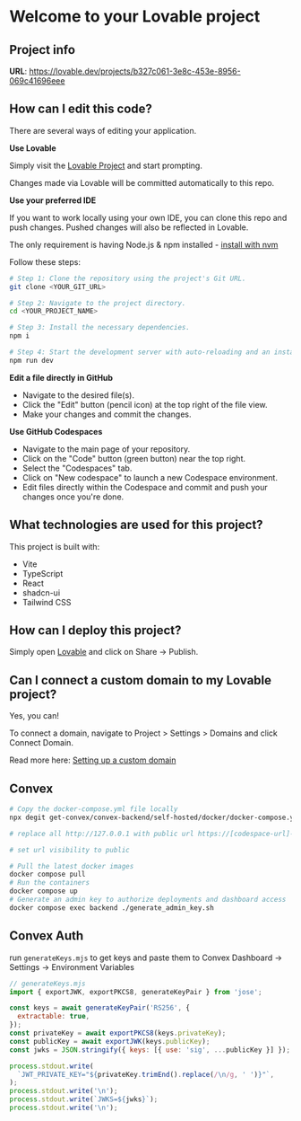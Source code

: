 # Welcome to your Lovable project

## Project info

**URL**: https://lovable.dev/projects/b327c061-3e8c-453e-8956-069c41696eee

## How can I edit this code?

There are several ways of editing your application.

**Use Lovable**

Simply visit the [Lovable Project](https://lovable.dev/projects/b327c061-3e8c-453e-8956-069c41696eee) and start prompting.

Changes made via Lovable will be committed automatically to this repo.

**Use your preferred IDE**

If you want to work locally using your own IDE, you can clone this repo and push changes. Pushed changes will also be reflected in Lovable.

The only requirement is having Node.js & npm installed - [install with nvm](https://github.com/nvm-sh/nvm#installing-and-updating)

Follow these steps:

```sh
# Step 1: Clone the repository using the project's Git URL.
git clone <YOUR_GIT_URL>

# Step 2: Navigate to the project directory.
cd <YOUR_PROJECT_NAME>

# Step 3: Install the necessary dependencies.
npm i

# Step 4: Start the development server with auto-reloading and an instant preview.
npm run dev
```

**Edit a file directly in GitHub**

- Navigate to the desired file(s).
- Click the "Edit" button (pencil icon) at the top right of the file view.
- Make your changes and commit the changes.

**Use GitHub Codespaces**

- Navigate to the main page of your repository.
- Click on the "Code" button (green button) near the top right.
- Select the "Codespaces" tab.
- Click on "New codespace" to launch a new Codespace environment.
- Edit files directly within the Codespace and commit and push your changes once you're done.

## What technologies are used for this project?

This project is built with:

- Vite
- TypeScript
- React
- shadcn-ui
- Tailwind CSS

## How can I deploy this project?

Simply open [Lovable](https://lovable.dev/projects/b327c061-3e8c-453e-8956-069c41696eee) and click on Share -> Publish.

## Can I connect a custom domain to my Lovable project?

Yes, you can!

To connect a domain, navigate to Project > Settings > Domains and click Connect Domain.

Read more here: [Setting up a custom domain](https://docs.lovable.dev/tips-tricks/custom-domain#step-by-step-guide)

## Convex

```bash
# Copy the docker-compose.yml file locally
npx degit get-convex/convex-backend/self-hosted/docker/docker-compose.yml docker-compose.yml

# replace all http://127.0.0.1 with public url https://[codespace-url]-3210.app.github.dev

# set url visibility to public

# Pull the latest docker images
docker compose pull
# Run the containers
docker compose up
# Generate an admin key to authorize deployments and dashboard access
docker compose exec backend ./generate_admin_key.sh
```

## Convex Auth

run `generateKeys.mjs` to get keys and paste them to Convex Dashboard -> Settings -> Environment Variables

```javascript
// generateKeys.mjs
import { exportJWK, exportPKCS8, generateKeyPair } from 'jose';

const keys = await generateKeyPair('RS256', {
  extractable: true,
});
const privateKey = await exportPKCS8(keys.privateKey);
const publicKey = await exportJWK(keys.publicKey);
const jwks = JSON.stringify({ keys: [{ use: 'sig', ...publicKey }] });

process.stdout.write(
  `JWT_PRIVATE_KEY="${privateKey.trimEnd().replace(/\n/g, ' ')}"`,
);
process.stdout.write('\n');
process.stdout.write(`JWKS=${jwks}`);
process.stdout.write('\n');
```
